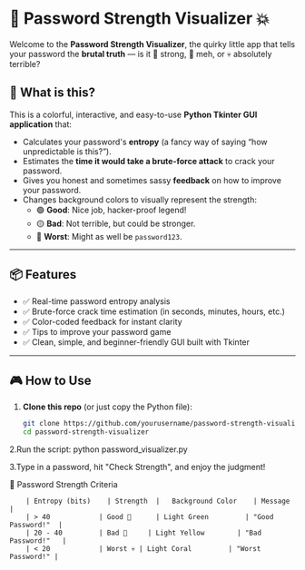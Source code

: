 # 🔐 Password Strength Visualizer 💥

Welcome to the **Password Strength Visualizer**, the quirky little app that tells your password the **brutal truth** — is it 💪 strong, 😬 meh, or 💀 absolutely terrible?

## 🎯 What is this?

This is a colorful, interactive, and easy-to-use **Python Tkinter GUI application** that:

- Calculates your password's **entropy** (a fancy way of saying “how unpredictable is this?”).
- Estimates the **time it would take a brute-force attack** to crack your password.
- Gives you honest and sometimes sassy **feedback** on how to improve your password.
- Changes background colors to visually represent the strength:
  - 🟢 **Good**: Nice job, hacker-proof legend!
  - 🟡 **Bad**: Not terrible, but could be stronger.
  - 🔴 **Worst**: Might as well be `password123`.

---

## 📦 Features

- ✅ Real-time password entropy analysis
- ✅ Brute-force crack time estimation (in seconds, minutes, hours, etc.)
- ✅ Color-coded feedback for instant clarity
- ✅ Tips to improve your password game
- ✅ Clean, simple, and beginner-friendly GUI built with Tkinter

---

## 🎮 How to Use

1. **Clone this repo** (or just copy the Python file):
   ```bash
   git clone https://github.com/yourusername/password-strength-visualizer.git
   cd password-strength-visualizer
   
2.Run the script:
  python password_visualizer.py
  
3.Type in a password, hit "Check Strength", and enjoy the judgment!

🎨 Password Strength Criteria
        
        | Entropy (bits)	| Strength  |	Background Color	| Message           |
        | > 40	          | Good 💪  	| Light Green	      | "Good Password!"  |
        | 20 - 40         |	Bad 😬	  | Light Yellow	    | "Bad Password!"   |
        | < 20	          | Worst 💀	| Light Coral	      | "Worst Password!" |
